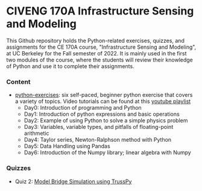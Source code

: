 # CIVENG 170A Infrastructure Sensing and Modeling
This Github repository holds the Python-related exercises, quizzes, and assignments for the CE 170A course, "Infrastructure Sensing and Modeling", at UC Berkeley for the Fall semester of 2022. It is mainly used in the first two modules of the course, where the students will review their knowledge of Python and use it to complete their assignments.

### Content
- [python-exercises](python-exercises): six self-paced, beginner python exercise that covers a variety of topics. Video tutorials can be found at this [youtube playlist](https://www.youtube.com/playlist?list=PLdML222URC1ZkKBuvMTNeLfv5LfiPZuyt)
  * Day0: Introduction of programming and Python 
  * Day1: Introduction of python expressions and basic operations
  * Day2: Example of using Python to solve a simple physics problem 
  * Day3: Variables, variable types, and pitfalls of floating-point arithmetic
  * Day4: Taylor series, Newton-Ralphson method with Python
  * Day5: Data Handling using Pandas
  * Day6: Introduction of the Numpy library; linear algebra with Numpy 


### Quizzes
  * Quiz 2: [Model Bridge Simulation using TrussPy](https://github.com/UCB-CE170a/Fall2022/tree/main/Quizzes/Quiz2)
